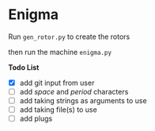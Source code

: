 # Enigma
Run `gen_rotor.py` to create the rotors

then run the machine `enigma.py`

**Todo List**
- [x] add git input from user
- [ ] add *space* and *period* characters
- [ ] add taking strings as arguments to use
- [ ] add taking file(s) to use
- [ ] add plugs
